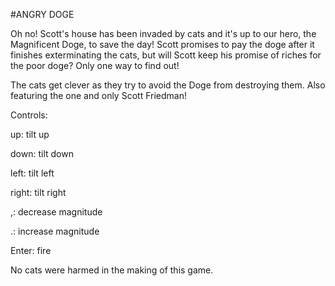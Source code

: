 #ANGRY DOGE

Oh no! Scott's house has been invaded by cats and it's up to our hero, the Magnificent Doge, to save the day! Scott promises to pay the doge after it finishes exterminating the cats, but will Scott keep his promise of riches for the poor doge? Only one way to find out!

The cats get clever as they try to avoid the Doge from destroying them. Also featuring the one and only Scott Friedman!

Controls:

up: tilt up

down: tilt down

left: tilt left

right: tilt right

,: decrease magnitude

.: increase magnitude

Enter: fire


No cats were harmed in the making of this game.
